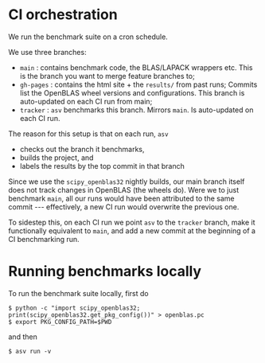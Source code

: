 CI orchestration
================

We run the benchmark suite on a cron schedule.

We use three branches:

  - `main` : contains benchmark code, the BLAS/LAPACK wrappers etc. This is the branch
    you want to merge feature branches to;
  - `gh-pages` : contains the html site + the `results/` from past runs; Commits
    list the OpenBLAS wheel versions and configurations. This branch is auto-updated on
    each CI run from main;
  - `tracker` : `asv` benchmarks this branch. Mirrors `main`.
    Is auto-updated on each CI run.

The reason for this setup is that on each run,  `asv`

  - checks out the branch it benchmarks,
  - builds the project, and
  - labels the results by the top commit in that branch

Since we use the `scipy_openblas32` nightly builds, our main branch itself does
not track changes in OpenBLAS (the wheels do).
Were we to just benchmark `main`, all our runs would have been attributed
to the same commit --- effectively, a new CI run would overwrite the previous one.

To sidestep this, on each CI run we point `asv` to the `tracker` branch, make it
functionally equivalent to `main`, and add a new commit at the beginning of a CI
benchmarking run.


Running benchmarks locally
==========================


To run the benchmark suite locally, first do

```
$ python -c "import scipy_openblas32; print(scipy_openblas32.get_pkg_config())" > openblas.pc
$ export PKG_CONFIG_PATH=$PWD
```

and then

```
$ asv run -v
```
